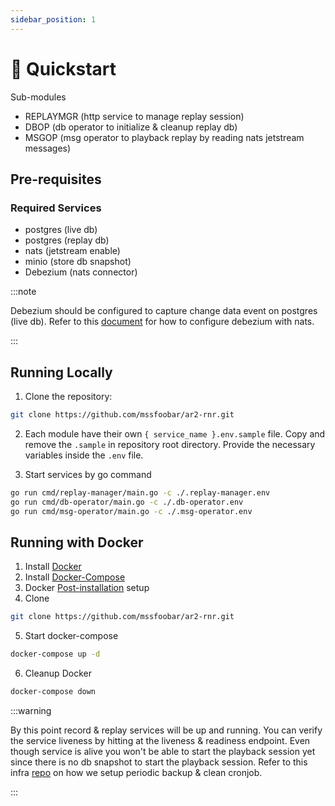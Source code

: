 ```yaml
---
sidebar_position: 1
---
```


# 🚀 Quickstart

Sub-modules

- REPLAYMGR (http service to manage replay session)
- DBOP  (db operator to initialize & cleanup replay db)
- MSGOP (msg operator to playback replay by reading nats jetstream messages)

## Pre-requisites

### Required Services

- postgres (live db)
- postgres (replay db)
- nats (jetstream enable)
- minio (store db snapshot)
- Debezium (nats connector)

:::note

Debezium should be configured to capture change data event on postgres (live db).
Refer to this [document](https://natsbyexample.com/examples/integrations/debezium/cli) for how to configure debezium with nats.

:::

## Running Locally

1. Clone the repository:

```bash
git clone https://github.com/mssfoobar/ar2-rnr.git
```

2. Each module have their own `{ service_name }.env.sample` file. 
Copy and remove the `.sample` in repository root directory. Provide the necessary variables inside the `.env` file.


3. Start services by go command

```bash
go run cmd/replay-manager/main.go -c ./.replay-manager.env
go run cmd/db-operator/main.go -c ./.db-operator.env
go run cmd/msg-operator/main.go -c ./.msg-operator.env
```

## Running with Docker

1. Install [Docker](https://docs.docker.com/desktop/install/ubuntu/)
2. Install [Docker-Compose](https://docs.docker.com/compose/install/linux/)
3. Docker [Post-installation](https://docs.docker.com/engine/install/linux-postinstall/) setup
4. Clone

```bash
git clone https://github.com/mssfoobar/ar2-rnr.git
```

5. Start docker-compose

```bash
docker-compose up -d
```

6. Cleanup Docker

```bash
docker-compose down
```

:::warning

By this point record & replay services will be up and running.
You can verify the service liveness by hitting at the liveness & readiness endpoint. 
Even though service is alive you won't be able to start the playback session yet since there is no db snapshot to start the playback session.
Refer to this infra [repo](https://github.com/mssfoobar/ar2-infra/tree/main/argocd/dev2/manifests/ar2-rnr) on how we setup periodic backup & clean cronjob.

:::
